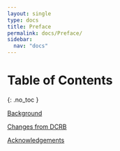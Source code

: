 ```yaml
---
layout: single
type: docs
title: Preface
permalink: docs/Preface/
sidebar:
  nav: "docs"
---
```


# Table of Contents
{: .no_toc }

[Background](Background/)

[Changes from DCRB](Changes-from-DCRB/)

[Acknowledgements](Acknowledgements/)